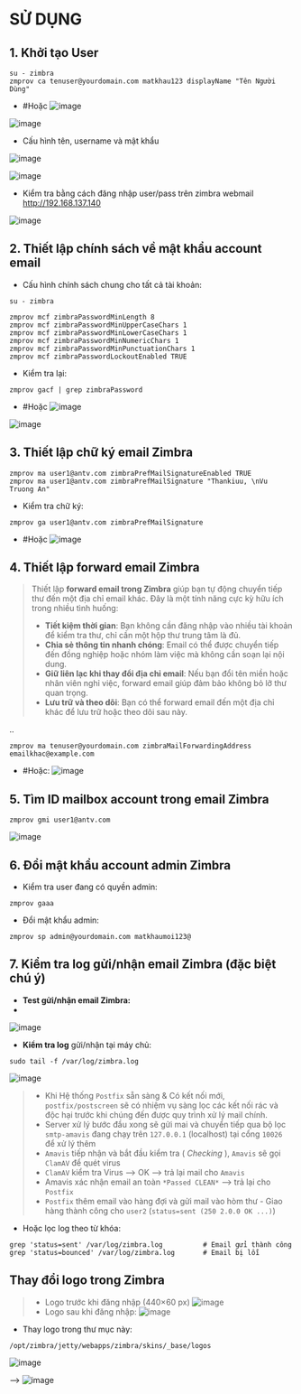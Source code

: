 # SỬ DỤNG

## 1. Khởi tạo User
```bash!
su - zimbra
zmprov ca tenuser@yourdomain.com matkhau123 displayName "Tên Người Dùng"
```
- #Hoặc
![image](https://github.com/user-attachments/assets/8399b737-4aa3-4f23-ad47-d11b31730148)

![image](https://github.com/user-attachments/assets/d8b8ef9d-110f-4595-86c3-20d2acfad111)
- Cấu hình tên, username và mật khẩu

![image](https://github.com/user-attachments/assets/59c46993-8c34-4c49-8e34-ebfad9b57621)

![image](https://github.com/user-attachments/assets/9a2d3b08-b6b4-4475-8712-a25b374bfb3e)

- Kiểm tra bằng cách đăng nhập user/pass trên zimbra webmail http://192.168.137.140

![image](https://github.com/user-attachments/assets/c53a9440-856d-4dcc-b97c-3e54cb4a8728)

## 2. Thiết lập chính sách về mật khẩu account email
- Cấu hình chính sách chung cho tất cả tài khoản:
```bash!
su - zimbra

zmprov mcf zimbraPasswordMinLength 8
zmprov mcf zimbraPasswordMinUpperCaseChars 1
zmprov mcf zimbraPasswordMinLowerCaseChars 1
zmprov mcf zimbraPasswordMinNumericChars 1
zmprov mcf zimbraPasswordMinPunctuationChars 1
zmprov mcf zimbraPasswordLockoutEnabled TRUE
```
- Kiểm tra lại:
```bash!
zmprov gacf | grep zimbraPassword
```
- #Hoặc
![image](https://github.com/user-attachments/assets/1ab1aa3d-abed-453a-9dff-9f035ce69973)

![image](https://github.com/user-attachments/assets/14b6c687-6203-4c0f-acbf-cb8eef9d12ea)

## 3. Thiết lập chữ ký email Zimbra
```bash!
zmprov ma user1@antv.com zimbraPrefMailSignatureEnabled TRUE
zmprov ma user1@antv.com zimbraPrefMailSignature "Thankiuu, \nVu Truong An"
```
- Kiểm tra chữ ký:
```bash!
zmprov ga user1@antv.com zimbraPrefMailSignature
```
- #Hoặc
![image](https://github.com/user-attachments/assets/fe00d806-6397-49ad-abf9-9c9be076df83)

## 4. Thiết lập forward email Zimbra
> Thiết lập **forward email trong Zimbra** giúp bạn tự động chuyển tiếp thư đến một địa chỉ email khác. Đây là một tính năng cực kỳ hữu ích trong nhiều tình huống:
> 
> - **Tiết kiệm thời gian**: Bạn không cần đăng nhập vào nhiều tài khoản để kiểm tra thư, chỉ cần một hộp thư trung tâm là đủ.
> - **Chia sẻ thông tin nhanh chóng**: Email có thể được chuyển tiếp đến đồng nghiệp hoặc nhóm làm việc mà không cần soạn lại nội dung.
> - **Giữ liên lạc khi thay đổi địa chỉ email**: Nếu bạn đổi tên miền hoặc nhân viên nghỉ việc, forward email giúp đảm bảo không bỏ lỡ thư quan trọng.
> - **Lưu trữ và theo dõi**: Bạn có thể forward email đến một địa chỉ khác để lưu trữ hoặc theo dõi sau này.

..

```
zmprov ma tenuser@yourdomain.com zimbraMailForwardingAddress emailkhac@example.com
```
- #Hoặc:
![image](https://github.com/user-attachments/assets/124d481e-19e6-4188-840a-4f4f04856f03)


## 5. Tìm ID mailbox account trong email Zimbra
```
zmprov gmi user1@antv.com
```
![image](https://github.com/user-attachments/assets/bddd7902-e76b-4492-90b5-279224c5a342)

## 6. Đổi mật khẩu account admin Zimbra
- Kiểm tra user đang có quyền admin:
```z
zmprov gaaa
```
- Đổi mật khẩu admin:
```z!
zmprov sp admin@yourdomain.com matkhaumoi123@
```

## 7. Kiểm tra log gửi/nhận email Zimbra (đặc biệt chú ý)

- **Test gửi/nhận email Zimbra:**
- 
![image](https://github.com/user-attachments/assets/ccb14be7-a9e7-4bf9-900a-a1240589e640)

- **Kiểm tra log** gửi/nhận tại máy chủ:
```
sudo tail -f /var/log/zimbra.log
```
![image](https://github.com/user-attachments/assets/979fcb28-22f0-492f-8b63-9f15e308a100)

> - Khi Hệ thống `Postfix` sẵn sàng & Có kết nối mới, `postfix/postscreen` sẽ có nhiệm vụ sàng lọc các kết nối rác và độc hại trước khi chúng đến được quy trình xử lý mail chính.
> - Server xử lý bước đầu xong sẽ gửi mai và chuyển tiếp qua bộ lọc `smtp-amavis` đang chạy trên `127.0.0.1` (localhost) tại cổng `10026` để xử lý thêm
> - `Amavis` tiếp nhận và bắt đầu kiểm tra ( *Checking* ), `Amavis` sẽ gọi `ClamAV` để quét virus
> - `ClamAV` kiểm tra Virus --> OK --> trả lại mail cho `Amavis`
> - Amavis xác nhận email an toàn `*Passed CLEAN*` --> trả lại cho `Postfix` 
> - `Postfix` thêm email vào hàng đợi và gửi mail vào hòm thư - Giao hàng thành công cho `user2` (`status=sent (250 2.0.0 OK ...)`)


- Hoặc lọc log theo từ khóa:
```bash!
grep 'status=sent' /var/log/zimbra.log          # Email gửi thành công
grep 'status=bounced' /var/log/zimbra.log       # Email bị lỗi
```

## Thay đổi logo trong Zimbra

> - Logo trước khi đăng nhập (440×60 px)
![image](https://github.com/user-attachments/assets/99815055-b8de-47e9-823a-de7f761ff417)
> - Logo sau khi đăng nhập:
![image](https://github.com/user-attachments/assets/96ef91ac-a71b-4568-ae02-a668fcc51e7a)




- Thay logo trong thư mục này: 
```
/opt/zimbra/jetty/webapps/zimbra/skins/_base/logos
```
![image](https://github.com/user-attachments/assets/9cdf01eb-cb9f-46d0-ae9c-1b04419678a4)

-->
![image](https://github.com/user-attachments/assets/31cde9b6-6990-4feb-bfec-d6f6c3bc10d8)



